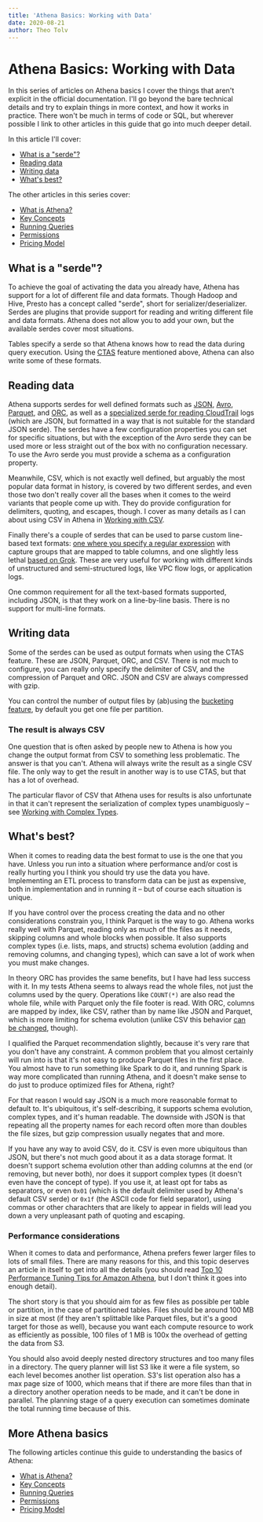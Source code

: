 ```yaml
---
title: 'Athena Basics: Working with Data'
date: 2020-08-21
author: Theo Tolv
---
```

# Athena Basics: Working with Data

In this series of articles on Athena basics I cover the things that aren't explicit in the official documentation. I'll go beyond the bare technical details and try to explain things in more context, and how it works in practice. There won't be much in terms of code or SQL, but wherever possible I link to other articles in this guide that go into much deeper detail.

In this article I'll cover:

* [What is a "serde"?](#what-is-a-serde)
* [Reading data](#reading-data)
* [Writing data](#writing-data)
* [What's best?](#whats-best)

The other articles in this series cover:

* [What is Athena?](/articles/athena-basics-what-is-athena/)
* [Key Concepts](/articles/athena-basics-key-concepts/)
* [Running Queries](/articles/athena-basics-running-queries/)
* [Permissions](/articles/athena-basics-permissions/)
* [Pricing Model](/articles/athena-basics-pricing-model/)

## What is a "serde"?

To achieve the goal of activating the data you already have, Athena has support for a lot of different file and data formats. Though Hadoop and Hive, Presto has a concept called "serde", short for serializer/deserializer. Serdes are plugins that provide support for reading and writing different file and data formats. Athena does not allow you to add your own, but the available serdes cover most situations.

Tables specify a serde so that Athena knows how to read the data during query execution. Using the [CTAS](https://docs.aws.amazon.com/athena/latest/ug/ctas.html) feature mentioned above, Athena can also write some of these formats.

## Reading data

Athena supports serdes for well defined formats such as [JSON][json-serde], [Avro][avro-serde], [Parquet][parquet-serde], and [ORC][orc-serde], as well as a [specialized serde for reading CloudTrail][cloudtrail-serde] logs (which are JSON, but formatted in a way that is not suitable for the standard JSON serde). The serdes have a few configuration properties you can set for specific situations, but with the exception of the Avro serde they can be used more or less straight out of the box with no configuration necessary. To use the Avro serde you must provide a schema as a configuration property.

Meanwhile, CSV, which is not exactly well defined, but arguably the most popular data format in history, is covered by two different serdes, and even those two don't really cover all the bases when it comes to the weird variants that people come up with. They do provide configuration for delimiters, quoting, and escapes, though. I cover as many details as I can about using CSV in Athena in [Working with CSV](/articles/working-with-csv/).

Finally there's a couple of serdes that can be used to parse custom line-based text formats: [one where you specify a regular expression][regex-serde] with capture groups that are mapped to table columns, and one slightly less lethal [based on Grok][grok-serde]. These are very useful for working with different kinds of unstructured and semi-structured logs, like VPC flow logs, or application logs.

One common requirement for all the text-based formats supported, including JSON, is that they work on a line-by-line basis. There is no support for multi-line formats.

## Writing data

Some of the serdes can be used as output formats when using the CTAS feature. These are JSON, Parquet, ORC, and CSV. There is not much to configure, you can really only specify the delimiter of CSV, and the compression of Parquet and ORC. JSON and CSV are always compressed with gzip.

You can control the number of output files by (ab)using the [bucketing feature](https://docs.aws.amazon.com/athena/latest/ug/bucketing-vs-partitioning.html), by default you get one file per partition.

### The result is always CSV

One question that is often asked by people new to Athena is how you change the output format from CSV to something less problematic. The answer is that you can't. Athena will always write the result as a single CSV file. The only way to get the result in another way is to use CTAS, but that has a lot of overhead.

The particular flavor of CSV that Athena uses for results is also unfortunate in that it can't represent the serialization of complex types unambiguosly – see [Working with Complex Types](https://athena.guide/articles/complex-types/#complex-types-in-results).

## What's best?

When it comes to reading data the best format to use is the one that you have. Unless you run into a situation where performance and/or cost is really hurting you I think you should try use the data you have. Implementing an ETL process to transform data can be just as expensive, both in implementation and in running it – but of course each situation is unique.

If you have control over the process creating the data and no other considerations constrain you, I think Parquet is the way to go. Athena works really well with Parquet, reading only as much of the files as it needs, skipping columns and whole blocks when possible. It also supports complex types (i.e. lists, maps, and structs) schema evolution (adding and removing columns, and changing types), which can save a lot of work when you must make changes.

In theory ORC has provides the same benefits, but I have had less success with it. In my tests Athena seems to always read the whole files, not just the columns used by the query. Operations like `COUNT(*)` are also read the whole file, while with Parquet only the file footer is read. With ORC, columns are mapped by index, like CSV, rather than by name like JSON and Parquet, which is more limiting for schema evolution (unlike CSV this behavior [can be changed](https://docs.aws.amazon.com/athena/latest/ug/handling-schema-updates-chapter.html#index-access), though).

I qualified the Parquet recommendation slightly, because it's very rare that you don't have any constraint. A common problem that you almost certainly will run into is that it's not easy to produce Parquet files in the first place. You almost have to run something like Spark to do it, and running Spark is way more complicated than running Athena, and it doesn't make sense to do just to produce optimized files for Athena, right?

For that reason I would say JSON is a much more reasonable format to default to. It's ubiquitous, it's self-describing, it supports schema evolution, complex types, and it's human readable. The downside with JSON is that repeating all the property names for each record often more than doubles the file sizes, but gzip compression usually negates that and more.

If you have any way to avoid CSV, do it. CSV is even more ubiquitous than JSON, but there's not much good about it as a data storage format. It doesn't support schema evolution other than adding columns at the end (or removing, but never both), nor does it support complex types (it doesn't even have the concept of type). If you use it, at least opt for tabs as separators, or even `0x01` (which is the default delimiter used by Athena's default CSV serde) or `0x1f` (the ASCII code for field separator), using commas or other charachters that are likely to appear in fields will lead you down a very unpleasant path of quoting and escaping.

### Performance considerations

When it comes to data and performance, Athena prefers fewer larger files to lots of small files. There are many reasons for this, and this topic deserves an article in itself to get into all the details (you should read [Top 10 Performance Tuning Tips for Amazon Athena](https://aws.amazon.com/blogs/big-data/top-10-performance-tuning-tips-for-amazon-athena/), but I don't think it goes into enough detail).

The short story is that you should aim for as few files as possible per table or partition, in the case of partitioned tables. Files should be around 100 MB in size at most (if they aren't splittable like Parquet files, but it's a good target for those as well), because you want each compute resource to work as efficiently as possible, 100 files of 1 MB is 100x the overhead of getting the data from S3.

You should also avoid deeply nested directory structures and too many files in a directory. The query planner will list S3 like it were a file system, so each level becomes another list operation. S3's list operation also has a max page size of 1000, which means that if there are more files than that in a directory another operation needs to be made, and it can't be done in parallel. The planning stage of a query execution can sometimes dominate the total running time because of this.

  [avro-serde]: https://docs.aws.amazon.com/athena/latest/ug/avro-serde.html
  [regex-serde]: https://docs.aws.amazon.com/athena/latest/ug/regex-serde.html
  [cloudtrail-serde]: https://docs.aws.amazon.com/athena/latest/ug/cloudtrail-serde.html
  [grok-serde]: https://docs.aws.amazon.com/athena/latest/ug/grok-serde.html
  [json-serde]: https://docs.aws.amazon.com/athena/latest/ug/json-serde.html
  [orc-serde]: https://docs.aws.amazon.com/athena/latest/ug/orc-serde.html
  [parquet-serde]: https://docs.aws.amazon.com/athena/latest/ug/parquet-serde.html

## More Athena basics

The following articles continue this guide to understanding the basics of Athena:

* [What is Athena?](/articles/athena-basics-what-is-athena/)
* [Key Concepts](/articles/athena-basics-key-concepts/)
* [Running Queries](/articles/athena-basics-running-queries/)
* [Permissions](/articles/athena-basics-permissions/)
* [Pricing Model](/articles/athena-basics-pricing-model/)
